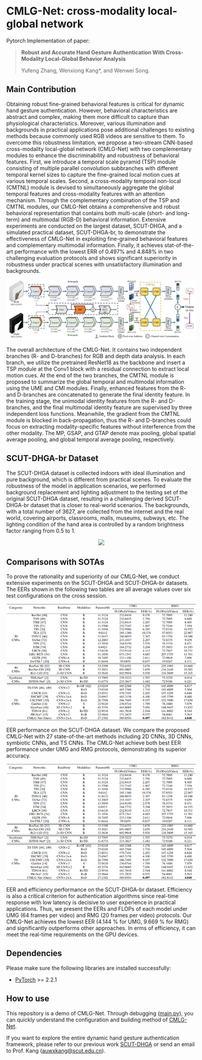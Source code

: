 # CMLG-Net: cross-modality local-global network
Pytorch Implementation of paper:

> **Robust and Accurate Hand Gesture Authentication  With Cross-Modality Local-Global  Behavior Analysis**
>
> Yufeng Zhang, Wenxiong Kang\*, and Wenwei Song.

## Main Contribution
Obtaining robust fine-grained behavioral features is critical for dynamic hand gesture authentication. However, behavioral characteristics are abstract and complex, making them more difficult to capture than physiological characteristics. Moreover, various illumination and backgrounds in practical applications pose additional challenges to existing methods because commonly used RGB videos are sensitive to them. To overcome this robustness limitation, we propose a two-stream CNN-based cross-modality local-global network (CMLG-Net) with two complementary modules to enhance the discriminability and robustness of behavioral features. First, we introduce a temporal scale pyramid (TSP) module consisting of multiple parallel convolution subbranches with different temporal kernel sizes to capture the fine-grained local motion cues at various temporal scales. Second, a cross-modality temporal non-local (CMTNL) module is devised to simultaneously aggregate the global temporal features and cross-modality features with an attention mechanism. Through the complementary combination of the TSP and CMTNL modules, our CMLG-Net obtains a comprehensive and robust behavioral representation that contains both multi-scale (short- and long-term) and multimodal (RGB-D) behavioral information. Extensive experiments are conducted on the largest dataset, SCUT-DHGA, and a simulated practical dataset, SCUT-DHGA-br, to demonstrate the effectiveness of CMLG-Net in exploiting fine-grained behavioral features and complementary multimodal information. Finally, it achieves stat-of-the-art performance with the lowest ERR of 0.497% and 4.848% in two challenging evaluation protocols and shows significant superiority in robustness under practical scenes with unsatisfactory illumination and backgrounds.
 <div align="center">
 <p align="center">
  <img src="https://raw.githubusercontent.com/SCUT-BIP-Lab/CMLG-Net/master/img/CMLGNet.png" />
 </p>
</div>

 The overall architecture of the CMLG-Net. It contains two independent branches (R- and D-branches) for RGB and depth data analysis. In each branch, we utilize the pretrained ResNet18 as the backbone and insert a TSP module at the Conv1 block with a residual connection to extract local motion cues. At the end of the two branches, the CMTNL module is proposed to summarize the global temporal and multimodal information using the UME and CMI modules. Finally, enhanced features from the R- and D-branches are concatenated to generate the final identity feature. In the training stage, the unimodal identity features from the R- and D-branches, and the final multimodal identity feature are supervised by three independent loss functions. Meanwhile, the gradient from the CMTNL module is blocked in back-propagation, thus the R- and D-branches could focus on extracting modality-specific features without interference from the other modality. The MP, GSAP, and GTAP denote max pooling, global spatial average pooling, and global temporal average pooling, respectively.

## SCUT-DHGA-br Dataset
The SCUT-DHGA dataset is collected indoors with ideal illumination and pure background, which is different from practical scenes. To evaluate the robustness of the model in application scenarios, we performed background replacement and lighting adjustment to the testing set of the original SCUT-DHGA dataset, resulting in a challenging derived SCUT-DHGA-br dataset that is closer to real-world scenarios. The backgrounds, with a total number of 3627, are collected from the internet and the real world, covering airports, classrooms, malls, museums, subways, etc. The lighting condition of the hand area is controlled by a random brightness factor ranging from 0.5 to 1.

 <div align="center">
 <p align="center">
  <img src="https://raw.githubusercontent.com/SCUT-BIP-Lab/CMLG-Net/master/img/SCUT-DHGA-br.png" />
 </p>
</div>

## Comparisons with SOTAs
To prove the rationality and superiority of our CMLG-Net, we conduct extensive experiments on the SCUT-DHGA and SCUT-DHGA-br datasets. The EERs shown in the following two tables are all average values over six test configurations on the cross session.

 <div align="center">
 <p align="center">
  <img src="https://raw.githubusercontent.com/SCUT-BIP-Lab/CMLG-Net/master/img/SCUT-DHGA experiments.png" />
 </p>
</div>

EER performance on the SCUT-DHGA dataset. We compare the proposed CMLG-Net with 27 state-of-the-art methods including 2D CNNs, 3D CNNs, symbiotic CNNs, and TS CNNs. The CMLG-Net achieve both best EER performance under UMG and RMG protocols, demonstrating its superior accuracy.

 <div align="center">
 <p align="center">
  <img src="https://raw.githubusercontent.com/SCUT-BIP-Lab/CMLG-Net/master/img/SCUT-DHGA experiments.png" />
 </p>
</div>

EER and efficiency performance on the SCUT-DHGA-br dataset. Efficiency is also a critical criterion for authentication algorithms since real-time response with low latency is decisive to user experience in practical applications. Thus, we present the EERs and FLOPs of each model under UMG (64 frames per video) and RMG (20 frames per video) protocols. Our CMLG-Net achieves the lowest EER (4.144 % for UMG, 9.669 % for RMG) and significantly outperforms other approaches. In erms of efficiency, it can meet the real-time requirements on the GPU devices.

## Dependencies
Please make sure the following libraries are installed successfully:
- [PyTorch](https://pytorch.org/) >= 2.2.1

## How to use
This repository is a demo of CMLG-Net. Through debugging ([main.py](/main.py)), you can quickly understand the 
configuration and building method of [CMLG-Net](/model/CMLGNet.py).

If you want to explore the entire dynamic hand gesture authentication framework, please refer to our previous work [SCUT-DHGA](https://github.com/SCUT-BIP-Lab/SCUT-DHGA) 
or send an email to Prof. Kang (auwxkang@scut.edu.cn).
